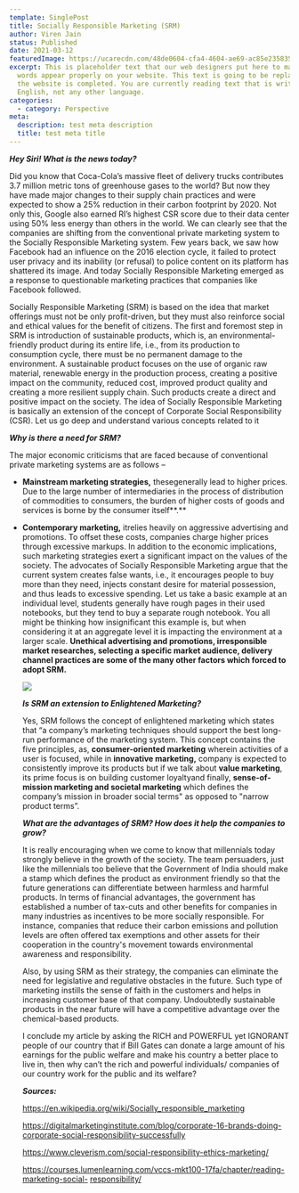 ```yaml
---
template: SinglePost
title: Socially Responsible Marketing (SRM)
author: Viren Jain
status: Published
date: 2021-03-12
featuredImage: https://ucarecdn.com/48de0604-cfa4-4604-ae69-ac85e235835c/
excerpt: This is placeholder text that our web designers put here to make sure
  words appear properly on your website. This text is going to be replaced once
  the website is completed. You are currently reading text that is written in
  English, not any other language.
categories:
  - category: Perspective
meta:
  description: test meta description
  title: test meta title
---
```

***Hey Siri! What is the news today?***

Did you know that Coca-Cola’s massive fleet of delivery trucks contributes 3.7 million metric tons of greenhouse gases to the world? But now they have made major changes to their supply chain practices and were expected to show a 25% reduction in their carbon footprint by 2020. Not only this, Google also earned RI’s highest CSR score due to their data center using 50% less energy than others in the world. We can clearly see that the companies are shifting from the conventional private marketing system to the Socially Responsible Marketing system. Few years back, we saw how Facebook had an influence on the 2016 election cycle, it failed to protect user privacy and its inability (or refusal) to police content on its platform has shattered its image. And today Socially Responsible Marketing emerged as a response to questionable marketing practices that companies like Facebook followed.

Socially Responsible Marketing (SRM) is based on the idea that market offerings must not be only profit-driven, but they must also reinforce social and ethical values for the benefit of citizens. The first and foremost step in SRM is introduction of sustainable products, which is, an environmental-friendly product during its entire life, i.e., from its production to consumption cycle, there must be no permanent damage to the environment. A sustainable product focuses on the use of organic raw material, renewable energy in the production process, creating a positive impact on the community, reduced cost, improved product quality and creating a more resilient supply chain. Such products create a direct and positive impact on the society. The idea of Socially Responsible Marketing is basically an extension of the concept of Corporate Social Responsibility (CSR). Let us go deep and understand various concepts related to it

***Why is there a need for SRM?***

The major economic criticisms that are faced because of conventional private marketing systems are as follows –

* **Mainstream marketing strategies,** thesegenerally lead to higher prices. Due to the large number of intermediaries in the process of distribution of commodities to consumers, the burden of higher costs of goods and services is borne by the consumer itself**.**
* **Contemporary marketing,** itrelies heavily on aggressive advertising and promotions. To offset these costs, companies charge higher prices through excessive markups. In addition to the economic implications, such marketing strategies exert a significant impact on the values of the society. The advocates of Socially Responsible Marketing argue that the current system creates false wants, i.e., it encourages people to buy more than they need, injects constant desire for material possession, and thus leads to excessive spending. Let us take a basic example at an individual level, students generally have rough pages in their used notebooks, but they tend to buy a separate rough notebook. You all might be thinking how insignificant this example is, but when considering it at an aggregate level it is impacting the environment at a larger scale. **Unethical advertising and promotions, irresponsible market researches, selecting a specific market audience, delivery channel practices are some of the many other factors which forced to adopt SRM.**

  ![](https://ucarecdn.com/a0757ef4-873a-4022-a7bc-460e46d9f28a/)

  ***Is SRM an extension to Enlightened Marketing?***

  Yes, SRM follows the concept of enlightened marketing which states that “a company’s marketing techniques should support the best long-run performance of the marketing system. This concept contains the five principles, as, **consumer-oriented marketing** wherein activities of a user is focused, while in **innovative marketing,** company is expected to consistently improve its products but if we talk about **value marketing**, its prime focus is on building customer loyaltyand finally, **sense-of-mission marketing and societal marketing** which defines the company’s mission in broader social terms" as opposed to "narrow product terms”.

  ***What are the advantages of SRM? How does it help the companies to grow?***

  It is really encouraging when we come to know that millennials today strongly believe in the growth of the society. The team persuaders, just like the millennials too believe that the Government of India should make a stamp which defines the product as environment friendly so that the future generations can differentiate between harmless and harmful products. In terms of financial advantages, the government has established a number of tax-cuts and other benefits for companies in many industries as incentives to be more socially responsible. For instance, companies that reduce their carbon emissions and pollution levels are often offered tax exemptions and other assets for their cooperation in the country's movement towards environmental awareness and responsibility.

  Also, by using SRM as their strategy, the companies can eliminate the need for legislative and regulative obstacles in the future. Such type of marketing instills the sense of faith in the customers and helps in increasing customer base of that company. Undoubtedly sustainable products in the near future will have a competitive advantage over the chemical-based products.

  I conclude my article by asking the RICH and POWERFUL yet IGNORANT people of our country that if Bill Gates can donate a large amount of his earnings for the public welfare and make his country a better place to live in, then why can’t the rich and powerful individuals/ companies of our country work for the public and its welfare?



  ***Sources:***

  <https://en.wikipedia.org/wiki/Socially_responsible_marketing>

  <https://digitalmarketinginstitute.com/blog/corporate-16-brands-doing-corporate-social->[responsibility-successfully](https://digitalmarketinginstitute.com/blog/corporate-16-brands-doing-corporate-social-responsibility-successfully)

  <https://www.cleverism.com/social-responsibility-ethics-marketing/>

  <https://courses.lumenlearning.com/vccs-mkt100-17fa/chapter/reading-marketing-social-> [responsibility/](https://courses.lumenlearning.com/vccs-mkt100-17fa/chapter/reading-marketing-social-responsibility/)